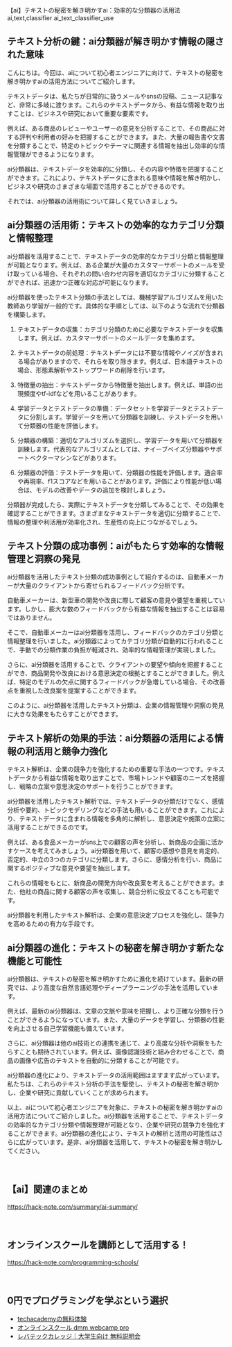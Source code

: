 【ai】テキストの秘密を解き明かすai：効率的な分類器の活用法
ai,text,classifier
ai_text_classifier_use

## テキスト分析の鍵：ai分類器が解き明かす情報の隠された意味

こんにちは。今回は、aiについて初心者エンジニアに向けて、テキストの秘密を解き明かすaiの活用方法についてご紹介します。

テキストデータは、私たちが日常的に扱うメールやsnsの投稿、ニュース記事など、非常に多岐に渡ります。これらのテキストデータから、有益な情報を取り出すことは、ビジネスや研究において重要な要素です。

例えば、ある商品のレビューやユーザーの意見を分析することで、その商品に対する評判や利用者の好みを把握することができます。また、大量の報告書や文書を分類することで、特定のトピックやテーマに関連する情報を抽出し効率的な情報管理ができるようになります。

ai分類器は、テキストデータを効率的に分類し、その内容や特徴を把握することができます。これにより、テキストデータに含まれる意味や情報を解き明かし、ビジネスや研究のさまざまな場面で活用することができるのです。

それでは、ai分類器の活用術について詳しく見ていきましょう。

## ai分類器の活用術：テキストの効率的なカテゴリ分類と情報整理

ai分類器を活用することで、テキストデータの効率的なカテゴリ分類と情報整理が可能となります。例えば、ある企業が大量のカスタマーサポートのメールを受け取っている場合、それぞれの問い合わせ内容を適切なカテゴリに分類することができれば、迅速かつ正確な対応が可能になります。

ai分類器を使ったテキスト分類の手法としては、機械学習アルゴリズムを用いた教師あり学習が一般的です。具体的な手順としては、以下のような流れで分類器を構築します。

1. テキストデータの収集：カテゴリ分類のために必要なテキストデータを収集します。例えば、カスタマーサポートのメールデータを集めます。

2. テキストデータの前処理：テキストデータには不要な情報やノイズが含まれる場合がありますので、それらを取り除きます。例えば、日本語テキストの場合、形態素解析やストップワードの削除を行います。

3. 特徴量の抽出：テキストデータから特徴量を抽出します。例えば、単語の出現頻度やtf-idfなどを用いることがあります。

4. 学習データとテストデータの準備：データセットを学習データとテストデータに分割します。学習データを用いて分類器を訓練し、テストデータを用いて分類器の性能を評価します。

5. 分類器の構築：適切なアルゴリズムを選択し、学習データを用いて分類器を訓練します。代表的なアルゴリズムとしては、ナイーブベイズ分類器やサポートベクターマシンなどがあります。

6. 分類器の評価：テストデータを用いて、分類器の性能を評価します。適合率や再現率、f1スコアなどを用いることがあります。評価により性能が低い場合は、モデルの改善やデータの追加を検討しましょう。

分類器が完成したら、実際にテキストデータを分類してみることで、その効果を確認することができます。さまざまなテキストデータを適切に分類することで、情報の整理や利活用が効率化され、生産性の向上につながるでしょう。

## テキスト分類の成功事例：aiがもたらす効率的な情報管理と洞察の発見

ai分類器を活用したテキスト分類の成功事例として紹介するのは、自動車メーカーが大量のクライアントから寄せられるフィードバック分析です。

自動車メーカーは、新型車の開発や改良に際して顧客の意見や要望を重視しています。しかし、膨大な数のフィードバックから有益な情報を抽出することは容易ではありません。

そこで、自動車メーカーはai分類器を活用し、フィードバックのカテゴリ分類と情報整理を行いました。ai分類器によってカテゴリ分類が自動的に行われることで、手動での分類作業の負担が軽減され、効率的な情報管理が実現しました。

さらに、ai分類器を活用することで、クライアントの要望や傾向を把握することができ、商品開発や改良における意思決定の根拠とすることができました。例えば、特定のモデルの欠点に関するフィードバックが急増している場合、その改善点を重視した改良案を提案することができます。

このように、ai分類器を活用したテキスト分類は、企業の情報管理や洞察の発見に大きな効果をもたらすことができます。

## テキスト解析の効果的手法：ai分類器の活用による情報の利活用と競争力強化

テキスト解析は、企業の競争力を強化するための重要な手法の一つです。テキストデータから有益な情報を取り出すことで、市場トレンドや顧客のニーズを把握し、戦略の立案や意思決定のサポートを行うことができます。

ai分類器を活用したテキスト解析では、テキストデータの分類だけでなく、感情分析や要約、トピックモデリングなどの手法も用いることができます。これにより、テキストデータに含まれる情報を多角的に解析し、意思決定や施策の立案に活用することができるのです。

例えば、ある食品メーカーがsns上での顧客の声を分析し、新商品の企画に活かすケースを考えてみましょう。ai分類器を用いて、顧客の感想や意見を肯定的、否定的、中立の3つのカテゴリに分類します。さらに、感情分析を行い、商品に関するポジティブな意見や要望を抽出します。

これらの情報をもとに、新商品の開発方向や改良案を考えることができます。また、他社の商品に関する顧客の声を収集し、競合分析に役立てることも可能です。

ai分類器を利用したテキスト解析は、企業の意思決定プロセスを強化し、競争力を高めるための有力な手段です。

## ai分類器の進化：テキストの秘密を解き明かす新たな機能と可能性

ai分類器は、テキストの秘密を解き明かすために進化を続けています。最新の研究では、より高度な自然言語処理やディープラーニングの手法を活用しています。

例えば、最新のai分類器は、文章の文脈や意味を把握し、より正確な分類を行うことができるようになっています。また、大量のデータを学習し、分類器の性能を向上させる自己学習機能も備えています。

さらに、ai分類器は他のai技術との連携を通じて、より高度な分析や洞察をもたらすことも期待されています。例えば、画像認識技術と組み合わせることで、商品の画像や広告のテキストを自動的に分類することが可能です。

ai分類器の進化により、テキストデータの活用範囲はますます広がっています。私たちは、これらのテキスト分析の手法を駆使し、テキストの秘密を解き明かし、企業や研究に貢献していくことが求められます。

以上、aiについて初心者エンジニアを対象に、テキストの秘密を解き明かすaiの活用方法についてご紹介しました。ai分類器を活用することで、テキストデータの効率的なカテゴリ分類や情報整理が可能となり、企業や研究の競争力を強化することができます。ai分類器の進化により、テキストの解析と活用の可能性はさらに広がっています。是非、ai分類器を活用して、テキストの秘密を解き明かしてください。

　

## 【ai】関連のまとめ
https://hack-note.com/summary/ai-summary/

　

## オンラインスクールを講師として活用する！
https://hack-note.com/programming-schools/

　

## 0円でプログラミングを学ぶという選択
- [techacademyの無料体験](//af.moshimo.com/af/c/click?a_id=2612475&amp;p_id=1555&amp;pc_id=2816&amp;pl_id=22706&amp;url=https%3a%2f%2ftechacademy.jp%2fhtmlcss-trial%3futm_source%3dmoshimo%26utm_medium%3daffiliate%26utm_campaign%3dtextad)
- [オンラインスクール dmm webcamp pro](//af.moshimo.com/af/c/click?a_id=2612482&amp;p_id=1363&amp;pc_id=2297&amp;pl_id=39999&amp;guid=on)
- [レバテックカレッジ｜大学生向け 無料説明会](//af.moshimo.com/af/c/click?a_id=4071793&p_id=3198&pc_id=7488&pl_id=41848)

